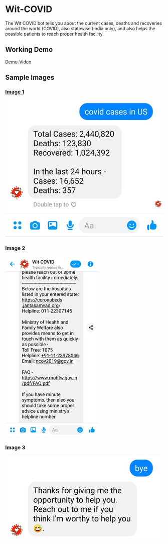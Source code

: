 # Wit-COVID

The Wit COVID bot tells you about the current cases, deaths and recoveries around the world (COVID), also statewise (India only), and also helps the possible patients to reach proper health facility.

## Working Demo
[Demo-Video](https://youtu.be/baZzbJMI00s)

## Sample Images

### <ins>Image 1</ins>
![Image-1](/images/image1.jpg)

### Image 2
![Image-2](/images/image2.jpg)

### Image 3
![Image-3](/images/image3.jpg)
